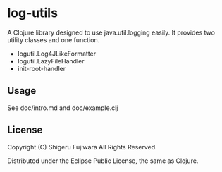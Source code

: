 # log-utils

A Clojure library designed to use java.util.logging easily.
It provides two utility classes and one function.

* logutil.Log4JLikeFormatter
* logutil.LazyFileHandler
* init-root-handler

## Usage

See doc/intro.md and doc/example.clj

## License

Copyright (C) Shigeru Fujiwara All Rights Reserved.

Distributed under the Eclipse Public License, the same as Clojure.
